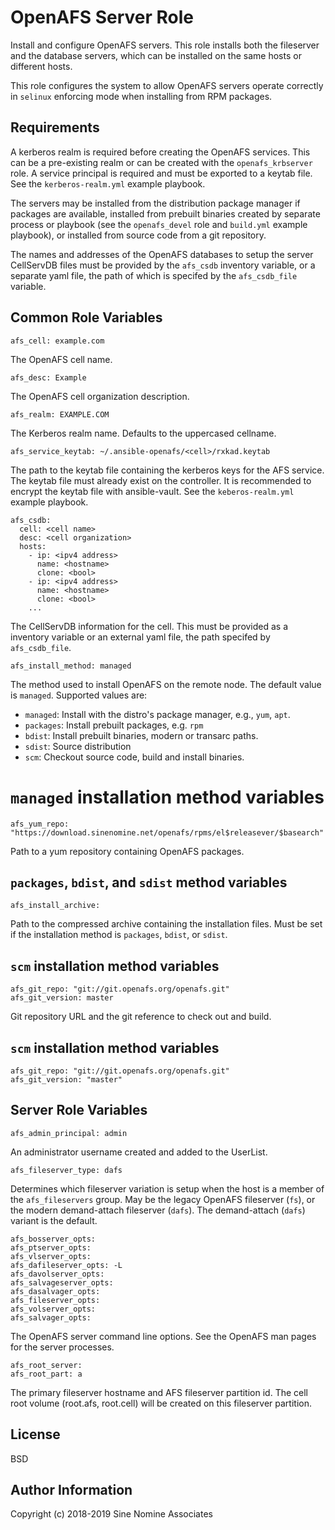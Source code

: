 # OpenAFS Server Role

Install and configure OpenAFS servers. This role installs both the fileserver
and the database servers, which can be installed on the same hosts or different
hosts.

This role configures the system to allow OpenAFS servers operate correctly in
`selinux` enforcing mode when installing from RPM packages.

## Requirements

A kerberos realm is required before creating the OpenAFS services. This can be
a pre-existing realm or can be created with the `openafs_krbserver` role.  A
service principal is required and must be exported to a keytab file. See the
`kerberos-realm.yml` example playbook.

The servers may be installed from the distribution package manager if packages
are available, installed from prebuilt binaries created by separate process or
playbook (see the `openafs_devel` role and `build.yml` example playbook), or
installed from source code from a git repository.

The names and addresses of the OpenAFS databases to setup the server CellServDB
files must be provided by the  `afs_csdb` inventory variable, or a separate
yaml file, the path of which is specifed by the `afs_csdb_file` variable.

## Common Role Variables

    afs_cell: example.com

The OpenAFS cell name.

    afs_desc: Example

The OpenAFS cell organization description.

    afs_realm: EXAMPLE.COM

The Kerberos realm name. Defaults to the uppercased cellname.

    afs_service_keytab: ~/.ansible-openafs/<cell>/rxkad.keytab

The path to the keytab file containing the kerberos keys for the AFS service.
The keytab file must already exist on the controller. It is recommended to
encrypt the keytab file with ansible-vault. See the `keberos-realm.yml`
example playbook.

    afs_csdb:
      cell: <cell name>
      desc: <cell organization>
      hosts:
        - ip: <ipv4 address>
          name: <hostname>
          clone: <bool>
        - ip: <ipv4 address>
          name: <hostname>
          clone: <bool>
        ...

The CellServDB information for the cell. This must be provided as a inventory
variable or an external yaml file, the path specifed by `afs_csdb_file`.

    afs_install_method: managed

The method used to install OpenAFS on the remote node. The default value
is `managed`. Supported values are:

* `managed`: Install with the distro's package manager, e.g., `yum`, `apt`.
* `packages`: Install prebuilt packages, e.g. `rpm`
* `bdist`: Install prebuilt binaries, modern or transarc paths.
* `sdist`: Source distribution
* `scm`: Checkout source code, build and install binaries.

# `managed` installation method variables

    afs_yum_repo: "https://download.sinenomine.net/openafs/rpms/el$releasever/$basearch"

Path to a yum repository containing OpenAFS packages.

## `packages`,  `bdist`, and `sdist` method variables

    afs_install_archive:

Path to the compressed archive containing the installation files. Must be set
if the installation method is `packages`, `bdist`, or `sdist`.

## `scm` installation method variables

    afs_git_repo: "git://git.openafs.org/openafs.git"
    afs_git_version: master

Git repository URL and the git reference to check out and build.

## `scm` installation method variables

    afs_git_repo: "git://git.openafs.org/openafs.git"
    afs_git_version: "master"

## Server Role Variables

    afs_admin_principal: admin

An administrator username created and added to the UserList.

    afs_fileserver_type: dafs

Determines which fileserver variation is setup when the host is a member of the
`afs_fileservers` group.  May be the legacy OpenAFS fileserver (`fs`), or the
modern demand-attach fileserver (`dafs`). The demand-attach (`dafs`) variant is
the default.

    afs_bosserver_opts:
    afs_ptserver_opts:
    afs_vlserver_opts:
    afs_dafileserver_opts: -L
    afs_davolserver_opts:
    afs_salvageserver_opts:
    afs_dasalvager_opts:
    afs_fileserver_opts:
    afs_volserver_opts:
    afs_salvager_opts:

The OpenAFS server command line options. See the OpenAFS man pages for the
server processes.

    afs_root_server:
    afs_root_part: a

The primary fileserver hostname and AFS fileserver partition id. The cell root
volume (root.afs, root.cell) will be created on this fileserver partition.

## License

BSD

## Author Information

Copyright (c) 2018-2019 Sine Nomine Associates
